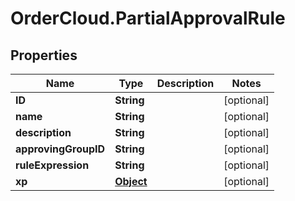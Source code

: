 # OrderCloud.PartialApprovalRule

## Properties
Name | Type | Description | Notes
------------ | ------------- | ------------- | -------------
**ID** | **String** |  | [optional] 
**name** | **String** |  | [optional] 
**description** | **String** |  | [optional] 
**approvingGroupID** | **String** |  | [optional] 
**ruleExpression** | **String** |  | [optional] 
**xp** | [**Object**](.md) |  | [optional] 


